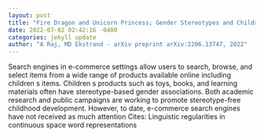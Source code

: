 ```yaml
--- 
layout: post 
title: "Fire Dragon and Unicorn Princess; Gender Stereotypes and Children s Products in Search Engine Responses" 
date: 2022-07-02 02:42:16 -0400 
categories: jekyll update 
author: "A Raj, MD Ekstrand - arXiv preprint arXiv:2206.13747, 2022" 
--- 
```

Search engines in e-commerce settings allow users to search, browse, and select items from a wide range of products available online including children s items. Children s products such as toys, books, and learning materials often have stereotype-based gender associations. Both academic research and public campaigns are working to promote stereotype-free childhood development. However, to date, e-commerce search engines have not received as much attention Cites: Linguistic regularities in continuous space word representations
